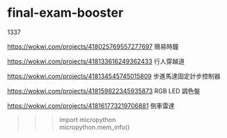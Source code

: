 # final-exam-booster
1337

https://wokwi.com/projects/418025769557277697 簡易時鐘

https://wokwi.com/projects/418133616249362433 行人穿越道

https://wokwi.com/projects/418134545745015809 步進馬達固定計步控制器

https://wokwi.com/projects/418159822345935873 RGB LED 調色盤

https://wokwi.com/projects/418161773219706881 倒車雷達 

>>> import micropython   
>>> micropython.mem_info()    

